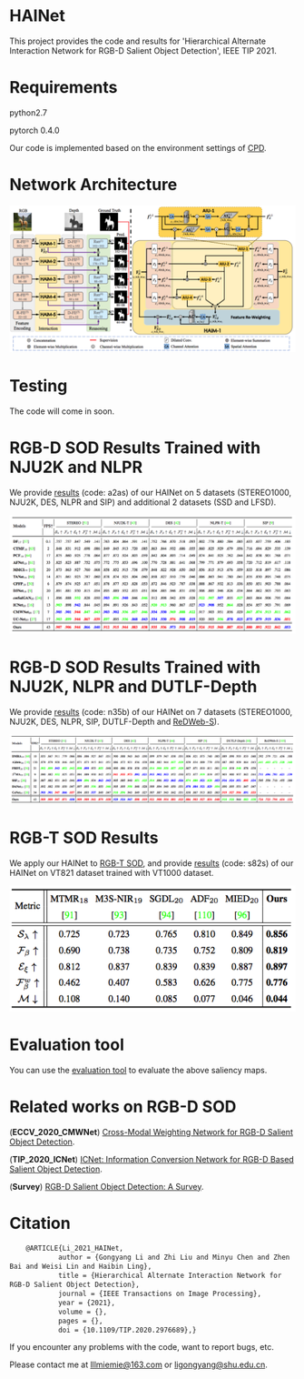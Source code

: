 # HAINet
   This project provides the code and results for 'Hierarchical Alternate Interaction Network for RGB-D Salient Object Detection', IEEE TIP 2021.
   
   
# Requirements
   python2.7
   
   pytorch 0.4.0
   
   Our code is implemented based on the environment settings of [CPD](https://github.com/wuzhe71/CPD). 


# Network Architecture
   <div align=center>
   <img src="https://github.com/MathLee/HAINet/blob/main/Images/NetworkOverview.png">
   </div>


# Testing
The code will come in soon.


# RGB-D SOD Results Trained with NJU2K and NLPR
   We provide [results](https://pan.baidu.com/s/1XkrwzNz9IDihz6S5gpfomg) (code: a2as) of our HAINet on 5 datasets (STEREO1000, NJU2K, DES, NLPR and SIP) and additional 2 datasets (SSD and LFSD).
   
   ![Image](https://github.com/MathLee/HAINet/blob/main/Images/Table1.png)
   
   
# RGB-D SOD Results Trained with NJU2K, NLPR and DUTLF-Depth
   We provide [results](https://pan.baidu.com/s/16CWNrzW7-b-0_hTSojirLg) (code: n35b) of our HAINet on 7 datasets (STEREO1000, NJU2K, DES, NLPR, SIP, DUTLF-Depth and [ReDWeb-S](https://github.com/nnizhang/SMAC)).
   
   ![Image](https://github.com/MathLee/HAINet/blob/main/Images/Table2.png)
   
   
# RGB-T SOD Results
   We apply our HAINet to [RGB-T SOD](https://github.com/lz118/RGBT-Salient-Object-Detection), and provide [results](https://pan.baidu.com/s/1A-lCEmitQUtAeqhPh4qpVQ) (code: s82s) of our HAINet on VT821 dataset trained with VT1000 dataset.
   
   <div align=center>
   <img src="https://github.com/MathLee/HAINet/blob/main/Images/Table3.png">
   </div>
   
   
   
# Evaluation tool
   You can use the [evaluation tool](http://dpfan.net/d3netbenchmark/) to evaluate the above saliency maps.


# Related works on RGB-D SOD
   (**ECCV_2020_CMWNet**) [Cross-Modal Weighting Network for RGB-D Salient Object Detection](https://github.com/MathLee/CMWNet).
   
   (**TIP_2020_ICNet**) [ICNet: Information Conversion Network for RGB-D Based Salient Object Detection](https://github.com/MathLee/ICNet-for-RGBD-SOD).
   
   (**Survey**) [RGB-D Salient Object Detection: A Survey](https://github.com/taozh2017/RGBD-SODsurvey).
   
# Citation
        @ARTICLE{Li_2021_HAINet,
                author = {Gongyang Li and Zhi Liu and Minyu Chen and Zhen Bai and Weisi Lin and Haibin Ling},
                title = {Hierarchical Alternate Interaction Network for RGB-D Salient Object Detection},
                journal = {IEEE Transactions on Image Processing},
                year = {2021},
                volume = {},
                pages = {},
                doi = {10.1109/TIP.2020.2976689},}
                
                
If you encounter any problems with the code, want to report bugs, etc.

Please contact me at lllmiemie@163.com or ligongyang@shu.edu.cn.
